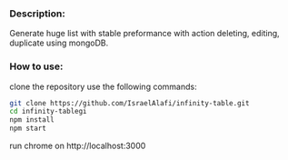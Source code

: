 ### Description:

Generate huge list with stable preformance with action deleting, editing, duplicate using mongoDB.

### How to use:

clone the repository use the following commands:

```sh
git clone https://github.com/IsraelAlafi/infinity-table.git
cd infinity-tablegi
npm install
npm start
```
run chrome on http://localhost:3000


